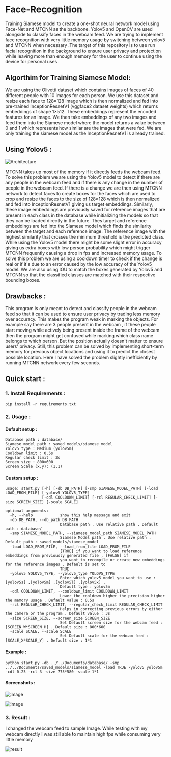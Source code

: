 # Face-Recognition
Training Siamese model to create a one-shot neural network model using Face-Net and MTCNN as the backbone. Yolov5 and OpenCV are used alongside to classify faces in the webcam feed.
We are trying to implement face recognition with very little memory usage by switching between yolov5 and MTCNN when necessary .The target of this repository is to use run facial recognition in the background to ensure user privacy and protection while leaving more than enough memory for the user to continue using the device for personal uses.

## Algorthim for Training Siamese Model:
We are using the Olivetti dataset which contains images of faces of 40 different people with 10 images for each person. We use this dataset and resize each face to 128×128 image which is then normalized and fed into pre-trained InceptionResnetV1 (vggface2 dataset weights) which returns embeddings of shape 1×512. These embeddings represent the encoded features for an image. We then take embeddings of any two images and feed them into the Siamese model where the model returns a value between 0 and 1 which represents how similar are the images that were fed. We are only training the siamese model as the InceptionResnetV1 is already trained.

## Using Yolov5 :
![Architecture](https://user-images.githubusercontent.com/57902078/139682710-8b23b2b9-43f8-42c8-b7e5-8f4a799afdb7.png)

MTCNN takes up most of the memory if it directly feeds the webcam feed. To solve this problem we are using the Yolov5 model to detect if there are any people in the webcam feed and if there is any change in the number of people in the webcam feed. If there is a change we are then using MTCNN network to detect faces to create boxes for the faces which are used to crop and resize the faces to the size of 128×128 which is then normalized and fed into InceptionResnetV1 giving us target embeddings. Similarly, these image embeddings are previously saved for reference images that are present in each class in the database while initializing the models so that they can be loaded directly in the future. Thes target and reference embeddings are fed into the Siamese model which finds the similarity between the target and each reference image. The reference image with the highest similarity that crosses the minimum threshold is the predicted class. While using the Yolov5 model there might be some slight error in accuracy giving us extra boxes with low person probability which might trigger MTCNN frequently causing a drop in fps and increased memory usage. To solve this problem we are using a cooldown timer to check if the change is real or if it's due to an error caused by the low accuracy of the Yolov5 model. We are also using IOU to match the boxes generated by Yolov5 and MTCNN so that the classified classes are matched with their respective bounding boxes.

## Drawbacks :
This program is only meant to detect and classify people in the webcam feed so that it can be used to ensure user privacy by trading less memory over accuracy. This makes the program weak in marking the objects. For example say there are 3 people present in the webcam , if these people start moving while actively being present inside the frame of the webcam then the program might get confused while marking which class name belongs to which person. But the position actually doesn't matter to ensure users' privacy. Still, this problem can be solved by implementing short-term memory for previous object locations and using it to predict the closest possible location. Here I have solved the problem slightly inefficiently by running MTCNN network every few seconds.

## Quick start :
### 1. Install Requirements :
```shell
pip install -r requirements.txt
```

### 2. Usage :
#### Default setup :
```
Database path : database/
Siamese model path : saved_models/siamese_model
Yolov5 type : Medium (yolov5m)
Cooldown limit : 0.5s
Regular check limit : 3s
Screen size : 800×600
Screen Scale (x,y): (1,1)
```
#### Custom setup :
```console
usage: start.py [-h] [-db DB_PATH] [-smp SIAMESE_MODEL_PATH] [-load LOAD_FROM_FILE] [-yolov5 YOLOV5_TYPE]
                [-cdl COOLDOWN_LIMIT] [-rcl REGULAR_CHECK_LIMIT] [-size SCREEN_SIZE] [-scale SCALE]

optional arguments:
  -h, --help            show this help message and exit
  -db DB_PATH, --db_path DB_PATH
                        Database path . Use relative path . Default path : database/
  -smp SIAMESE_MODEL_PATH, --siamese_model_path SIAMESE_MODEL_PATH
                        Siamese Model path . Use relative path . Default path : saved_models/siamese_model
  -load LOAD_FROM_FILE, --load_from_file LOAD_FROM_FILE
                        [TRUE] if you want to load reference embeddings from previously generated file , [FALSE] if
                        you want to recompile or create new embeddings for the reference images . Default is set to
                        TRUE
  -yolov5 YOLOV5_TYPE, --yolov5_type YOLOV5_TYPE
                        Enter which yolov5 model you want to use : [yolov5s] ,[yolov5m] ,[yolov5l] ,[yolov5x] .
                        Default type : yolov5m
  -cdl COOLDOWN_LIMIT, --cooldown_limit COOLDOWN_LIMIT
                        Lower the cooldown higher the precision higher the memory usage . Default value : 0.5s
  -rcl REGULAR_CHECK_LIMIT, --regular_check_limit REGULAR_CHECK_LIMIT
                        Helps in correcting previous errors by either the camera or the program . Default value : 3s
  -size SCREEN_SIZE, --screen_size SCREEN_SIZE
                        Set Default screen size for the webcam feed : [SCREEN_W*SCREEN_H] . Default size : 800*600
  -scale SCALE, --scale SCALE
                        Set Default scale for the webcam feed : [SCALE_X*SCALE_Y] . Default size : 1*1

```
#### Example :

```shell
python start.py -db ../../Documents/database/ -smp ../../Documents/saved_models/siamese_model -load TRUE -yolov5 yolov5m -cdl 0.25 -rcl 3 -size 775*580 -scale 1*1
```
#### Screenshots : 
![image](https://user-images.githubusercontent.com/57902078/139665172-f2befe7d-b4cc-4f10-8206-f76b899be46f.png)

![image](https://user-images.githubusercontent.com/57902078/139664693-0ebe95d7-b8bf-4460-b6a3-fc525c33e233.png)

### 3. Result :
I changed the webcam feed to sample Image. While testing with my webcam directly I was still able to maintain high fps while consuming very little  memory

![result](https://user-images.githubusercontent.com/57902078/139665886-504cea98-3b9d-4f16-88a7-5c30c50083bf.png)

